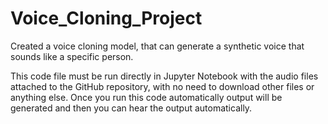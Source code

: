# Voice_Cloning_Project
Created a voice cloning model, that can generate a synthetic voice that sounds like a specific person.

This code file must be run directly in Jupyter Notebook with the audio files attached to the GitHub repository, with no need to download other files or anything else. Once you run this code automatically output will be generated and then you can hear the output automatically.
